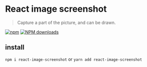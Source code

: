 # React image screenshot
> Capture a part of the picture, and can be drawn.

[![npm](https://img.shields.io/npm/v/react-image-screenshot.svg?maxAge=2592000?style=plastic)](https://www.npmjs.com/package/react-image-screenshot)
[![NPM downloads](http://img.shields.io/npm/dm/react-image-screenshot.svg?style=flat-plastic)](https://npmjs.org/package/react-image-screenshot)

## install

`npm i react-image-screenshot` or `yarn add react-image-screenshot`